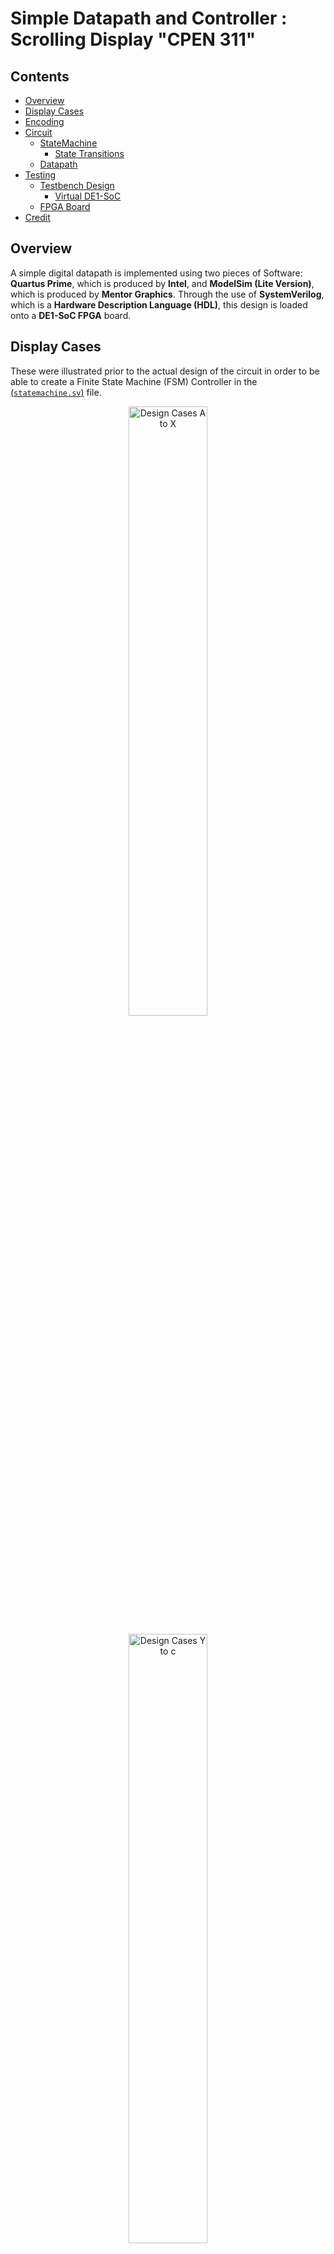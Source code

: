 # Simple Datapath and Controller : Scrolling Display "CPEN 311"

## Contents
* [Overview](#Overview)
* [Display Cases](#Display-Cases)
* [Encoding](#Encoding)
* [Circuit](#Circuit)
    * [StateMachine](#StateMachine)
        * [State Transitions](#State-Transitions)
    * [Datapath](#Datapath)
* [Testing](#Testing)
    * [Testbench Design](#Testbench-Design)
        * [Virtual DE1-SoC](#Virtual-DE1-SoC)
    * [FPGA Board](#FPGA-Board)
* [Credit](#Credit)

## Overview

A simple digital datapath is implemented using two pieces of Software: <b>Quartus Prime</b>, which is produced by <b>Intel</b>, and <b>ModelSim (Lite Version)</b>, which is produced by <b>Mentor Graphics</b>. Through the use of <b>SystemVerilog</b>, which is a <b>Hardware Description Language (HDL)</b>, this design is loaded onto a <b>DE1-SoC FPGA</b> board.

## Display Cases

These were illustrated prior to the actual design of the circuit in order to be able to create a Finite State Machine (FSM) Controller in the [(`statemachine.sv`)](statemachine.sv) file.

<p align = "center"><img src = "figures/Cases_A_To_X.JPG" width = "50%" height = "50%" title = "Design Cases A to X"></p>

<p align = "center"><img src = "figures/Cases_Y_To_c.JPG" width = "50%" height = "50%" title = "Design Cases Y to c"></p>

## Encoding

The 7-Segment Display on the De1-SoC is driven by active-low `HEX` outputs (i.e. 0 values turn the segment **ON** and 1 values turn the segment **OFF**.) However, the Loop Count on the `LEDR` outputs are active-high. For our purposes, we will encode this in the LED Handler in the [(`led_handler.sv`)](led_handler.sv) file as a 10-bit one hot bus.

| 7-Segment Display | Code | 
| ----------------- | ---- |
| C | 7'b1000110 |
| P | 7'b0001100 |
| E | 7'b0000110 |
| n | 7'b1001000 |
| 3 | 7'b0110000 |
| 1 | 7'b1111001 |
| b | 7'b0000011 |
| y | 7'b0010001 |
| e | 7'b0000100 |

## Circuit

Based on previous knowledge of similar digital datapaths, the top level diagram of was created as shown below.

<p align = "center"><img src = "figures/Circuit_Diagram.JPG" width = "60%" height = "60%" title = "Top Level Diagram"></p>

### StateMachine

The controller of the circuit will be moving through a series of states. The outputs and the next state at a given time will be dependent on both the inputs and the current state. 

The current state will be changing on every positive clock edge if the active-low reset signal is deasserted (i.e. sequential, synchronous). The outputs and next state are driven by combinational logic and are changed through "blocking" assignments so that they take effect in series.  

<p align = "center"><img src = "figures/State_Machine.JPG" width="60%" height="60%" title= "State Machine"></p>

#### State Transitions

| Current State | Next State | Conditions |
| ------------- | ---------- | ---------- |
| X | ResetState | (resetb == 0) && (posedge clock) |
| ResetState | HardwareOffState | (resetb == 1) && (posedge clock) |
| HardwareOffState | DisplayCase_A_State | (resetb == 1) && (posedge clock) |
| DisplayCase_A_State | DisplayCase_B_J_State | (resetb == 1) && (posedge clock) | 
| DisplayCase_B_J_State ... | ... DisplayCase_E_M_State | (resetb == 1) && (posedge clock) |
| DisplayCase_E_M_State | DisplayCase_F_State | (resetb == 1) && (posedge clock) && (incremented_count < 10'b1000000000) |
| DisplayCase_E_M_State | DisplayCase_N_State | (resetb == 1) && (posedge clock) && (incremented_count == 10'b1000000000) |
| DisplayCase_F_State ... | ... DisplayCase_I_State | (resetb == 1) && (posedge clock) |
| DisplayCase_I_State | DisplayCase_B_J_State | (resetb == 1) && (posedge clock) |
| DisplayCase_N_State ... | ... DisplayCase_Q_State | (resetb == 1) && (posedge clock) |
| DisplayCase_Q_State | DisplayCase_R_State | (resetb == 1) && (posedge clock) |
| DisplayCase_R_State | DisplayCase_S_V_State | (resetb == 1) && (posedge clock) && (incremented_count != 10'b1111111111) |
| DisplayCase_R_State | DisplayCase_R_State | (resetb == 1) && (posedge clock) && (incremented_count == 10'b1111111111) |
| DisplayCase_S_V_State ... | ... DisplayCase_U_X_State | (resetb == 1) && (posedge clock) |
| DisplayCase_U_X_State | DisplayCase_Y_State | (resetb == 1) && (posedge clock) |
| DisplayCase_Y_State ... | ... DisplayCase_c_State | (resetb == 1) && (posedge clock) |
| Displaycase_c_State | DisplayCase_R_State | (resetb == 1) && (posedge clock) |

### Datapath

The Display 1 .. 6 are instantiated as modified 7-bit registers, which default to turn the respective 7-Segment Display off on active-low reset.
The LED Handler is a heavily modified 10-bit register, which increments a 10-bit one hot bus as the message loops through the <b>DE1-SoC FPGA</b>. 

There is also a Flickering Light Effect that is implemented on completion of 10 loops around the board.

## Testing

An equal amount of work has been done to ensure the circuit is functioning exactly as intended with multiple tests checked through Simulation and loading the design onto the physical <b>DE1-SoC FPGA</b> board.

### Testbench Design

For each of the `.sv` files included in this project, a corresponding Testbench was written to cycle the clock and thoroughly evaluate the functioning of the inputs and outputs. Our Testbench modules have no ports and instead instantiate the corresponding synthesizable <b>SystemVerilog</b> module. The Testbench drives the clock using the <b>Verilog</b> delay syntax (`#`). We tried our best to exhaustively test our <b>SystemVerilog Register Transfer Level (RTL)</b> code. To exercise the entire <b>Design Under Test (DUT)</b>, we use text output (<b>Verilog</b> `$display`) to check whether our signals are the expected value.

These Testbenches were simulated on <b>Modelsim</b> in a very lengthy procedure involving clock-timing to modify inputs on a positive clock edge and wait until the negative clock edge to evaluate the outputs. Due to timing issues arising during this testing procedure, every timed delay has been commented in the `tb_ ... .sv` files
to make debugging the <b>Verilog</b> a smoother process. 

#### Virtual DE1-SoC

This was developed by <b>The University of British Columbia Electrical and Computer Engineering Department</b> as an emulator. It allows a visual representation of the functionality of the real board (i.e. buttons, LEDs, HEX Displays). More detail is provided in the [`de1-gui`](de1-gui) directory.

For our purposes, we have instantiated this in our [(`tb_scrolling_display.sv`)](tb_scrolling_display.sv) file to try our best at mimicing the actual <b>DE1-SoC FPGA</b> board.

### FPGA Board

A project is created using <b>Quartus Prime</b> software to load the `.sv` files onto the <b>DE1-SoC FPGA</b> board. The board must be specified in the Project Wizard and the pin assignments must be imported from the [(`DE1_SoC.qsf`)](settings/DE1_SoC.qsf) file and copied into the [(`scrolling_display.qsf`)](quartus_simulation/scrolling_display.sof) file. This step is crucial to avoid damaging the $200 piece of equipment. Following this step, the <i>Start Compilation</i> tool is run over the duration of several minutes. Using the <i>Programmer</i> tool, the design is downloaded onto the <b>DE1-SoC FPGA</b> board via <b>JTAG</b>. 

The videos in the [`demonstrations`](demonstrations) directory show the end result of this procedure as well as the output on the <b>DE1-SoC FPGA</b>. This directory is tracked using <b>Git LFS</b> due to size restrictions.</i>


## Credit

<p>
    The idea for this project was derived from <b>The University of British Columbia Electrical and Computer Engineering</b> Undergraduate program. 
    The <b>APSC 160 - Introduction to Computation</b> and <b>CPEN 311 - Digital Systems Design</b> course requirements involve two individual projects which acted as the inspiration
    for this circuit. A Scrolling 'HELLO' Display originally created using <b>C Programming</b> concepts in <b>APSC 160</b> was redesigned through the use of <b>Digital Design</b> concepts from a Baccarat engine created in <b>CPEN 311</b>.
</p>

The entire design document is included in the [(`design.pdf`)](design.pdf) file.